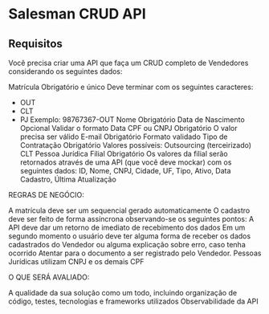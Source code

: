 # Salesman CRUD API

## Requisitos

Você precisa criar uma API que faça um CRUD completo de Vendedores considerando os seguintes dados:

Matrícula
Obrigatório e único
Deve terminar com os seguintes caracteres:
- OUT
- CLT
- PJ
Exemplo:
98767367-OUT
Nome
Obrigatório
Data de Nascimento
Opcional
Validar o formato Data
CPF ou CNPJ
Obrigatório
O valor precisa ser válido
E-mail
Obrigatório
Formato validado
Tipo de Contratação
Obrigatório
Valores possíveis:
Outsourcing (terceirizado)
CLT
Pessoa Jurídica
Filial
Obrigatório
Os valores da filial serão retornados através de uma API (que você deve mockar) com os seguintes dados: ID, Nome, CNPJ,
Cidade, UF, Tipo, Ativo, Data Cadastro, Última Atualização

REGRAS DE NEGÓCIO:

A matrícula deve ser um sequencial gerado automaticamente
O cadastro deve ser feito de forma assíncrona observando-se os seguintes pontos:
A API deve dar um retorno de imediato de recebimento dos dados
Em um segundo momento o usuário deve ter alguma forma de receber os dados cadastrados do Vendedor ou alguma explicação
sobre erro, caso tenha ocorrido
Atentar para o documento a ser registrado pelo Vendedor. Pessoas Jurídicas utilizam CNPJ e os demais CPF

O QUE SERÁ AVALIADO:

A qualidade da sua solução como um todo, incluindo organização de código, testes, tecnologias e frameworks utilizados
Observabilidade da API